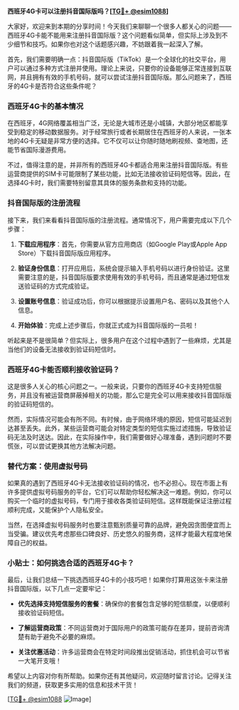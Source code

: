**西班牙4G卡可以注册抖音国际版吗？[[TG💪+ @esim1088](https://t.me/s/esim1088)]**

大家好，欢迎来到本期的分享时间！今天我们来聊聊一个很多人都关心的问题——西班牙4G卡能不能用来注册抖音国际版？这个问题看似简单，但实际上涉及到不少细节和技巧。如果你也对这个话题感兴趣，不妨跟着我一起深入了解。

首先，我们需要明确一点：抖音国际版（TikTok）是一个全球化的社交平台，用户可以通过多种方式注册并使用。理论上来说，只要你的设备能够正常连接到互联网，并且拥有有效的手机号码，就可以尝试注册抖音国际版。那么问题来了，西班牙的4G卡是否符合这些条件呢？

### 西班牙4G卡的基本情况

在西班牙，4G网络覆盖相当广泛，无论是大城市还是小城镇，大部分地区都能享受到稳定的移动数据服务。对于经常旅行或者长期居住在西班牙的人来说，一张本地的4G卡无疑是非常方便的选择。它不仅可以让你随时随地刷视频、查地图，还能节省国际漫游费用。

不过，值得注意的是，并非所有的西班牙4G卡都适合用来注册抖音国际版。有些运营商提供的SIM卡可能限制了某些功能，比如无法接收验证码短信等。因此，在选择4G卡时，我们需要特别留意其具体的服务条款和支持的功能。

### 抖音国际版的注册流程

接下来，我们来看看抖音国际版的注册流程。通常情况下，用户需要完成以下几个步骤：

1. **下载应用程序**：首先，你需要从官方应用商店（如Google Play或Apple App Store）下载抖音国际版应用程序。
   
2. **验证身份信息**：打开应用后，系统会提示输入手机号码以进行身份验证。这里需要注意的是，抖音国际版要求使用有效的手机号码，而且通常是通过短信发送验证码的方式完成验证。

3. **设置账号信息**：验证成功后，你可以根据提示设置用户名、密码以及其他个人信息。

4. **开始体验**：完成上述步骤后，你就正式成为抖音国际版的一员啦！

听起来是不是很简单？但实际上，很多用户在这个过程中遇到了一些麻烦，尤其是当他们的设备无法接收到验证码短信时。

### 西班牙4G卡能否顺利接收验证码？

这是很多人关心的核心问题之一。一般来说，只要你的西班牙4G卡支持短信服务，并且没有被运营商屏蔽掉相关的功能，那么它是完全可以用来接收抖音国际版的验证码短信的。

然而，实际情况可能会有所不同。有时候，由于网络环境的原因，短信可能延迟到达甚至丢失。此外，某些运营商可能会对特定类型的短信实施过滤措施，导致验证码无法及时送达。因此，在实际操作中，我们需要做好心理准备，遇到问题时不要慌张，可以尝试更换其他方法解决问题。

### 替代方案：使用虚拟号码

如果真的遇到了西班牙4G卡无法接收验证码的情况，也不必担心。现在市面上有许多提供虚拟号码服务的平台，它们可以帮助你轻松解决这一难题。例如，你可以购买一个临时的虚拟号码，专门用于接收各类验证码短信。这样既能保证注册过程顺利完成，又能保护个人隐私安全。

当然，在选择虚拟号码服务时也要注意甄别质量可靠的品牌，避免因贪图便宜而上当受骗。建议优先考虑那些口碑良好、历史悠久的服务商，这样才能最大程度地保障自己的权益。

### 小贴士：如何挑选合适的西班牙4G卡？

最后，让我们总结一下挑选西班牙4G卡的小技巧吧！如果你打算用这张卡来注册抖音国际版，以下几点一定要牢记：

- **优先选择支持短信服务的套餐**：确保你的套餐包含足够的短信额度，以便顺利接收验证码短信。
  
- **了解运营商政策**：不同运营商对于国际用户的政策可能存在差异，提前咨询清楚有助于避免不必要的麻烦。

- **关注优惠活动**：许多运营商会在特定时间段推出促销活动，抓住机会可以节省一大笔开支哦！

希望以上内容对你有所帮助。如果你还有其他疑问，欢迎随时留言讨论。记得关注我们的频道，获取更多实用的信息和技术干货！

[[TG💪+ @esim1088](https://t.me/s/esim1088) ![Image](https://i.postimg.cc/4NQfJmqS/Snipaste-2025-05-13-00-14-12.png)]